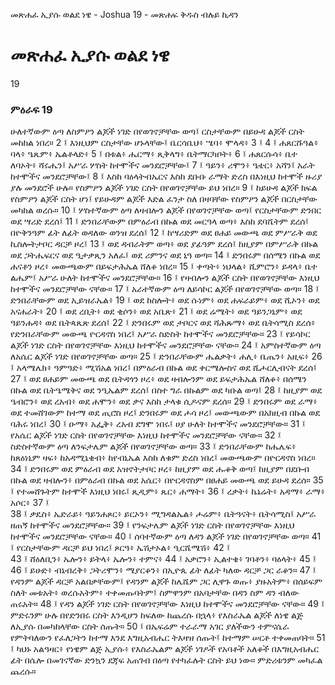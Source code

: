 ﻿
 መጽሐፈ ኢያሱ ወልደ ነዌ - Joshua 19 - መጽሐፍ ቅዱስ ብሉይ ኪዳን
# መጽሐፈ ኢያሱ ወልደ ነዌ
19
### ምዕራፍ 19
ሁለተኛውም ዕጣ ለስምዖን ልጆች ነገድ በየወገኖቻቸው ወጣ፤ ርስታቸውም በይሁዳ ልጆች ርስት መከከል ነበረ።
2 ፤ እነዚህም ርስታቸው ሆኑላቸው፤ ቤርሳቤህ፥ ሤባ፥ ሞላዳ፥
3 ፤
4 ፤ ሐጸርሹዓል፥ ባላ፥ ዔጼም፥ ኤልቶላድ፥
5 ፤ በቱል፥ ሔርማ፥ ጺቅላግ፥ ቤትማርካቦት፥
6 ፤ ሐጸርሱሳ፥ ቤተ ለባኦት፥ ሻሩሔን፤ አሥራ ሦስት ከተሞችና መንደሮቻቸው፤
7 ፤ ዓይን፥ ሪሞን፥ ዔቴር፥ አሻን፤ አራት ከተሞችና መንደሮቻቸው፤
8 ፤ እስከ ባዕላትብኤርና እስከ ደቡቡ ራማት ድረስ በእነዚህ ከተሞች ዙሪያ ያሉ መንደሮች ሁሉ። የስምዖን ልጆች ነገድ ርስት በየወገኖቻቸው ይህ ነበረ።
9 ፤ ከይሁዳ ልጆች ክፍል የስምዖን ልጆች ርስት ሆነ፤ የይሁዳም ልጆች እድል ፈንታ ስለ በዛባቸው የስምዖን ልጆች በርስታቸው መካከል ወረሱ።
10 ፤ ሦስተኛውም ዕጣ ለዛብሎን ልጆች በየወገኖቻቸው ወጣ፤ የርስታቸውም ድንበር ወደ ሣሪድ ደረሰ፤
11 ፤ ድንበራቸውም በምዕራብ በኩል ወደ መርዓላ ወጣ፥ እስከ ደባሼትም ደረሰ፤ በዮቅንዓም ፊት ለፊት ወዳለው ወንዝ ደረሰ፤
12 ፤ ከሣሪድም ወደ ፀሐይ መውጫ ወደ ምሥራቅ ወደ ኪስሎትታቦር ዳርቻ ዞረ፤
13 ፤ ወደ ዳብራትም ወጣ፥ ወደ ያፊዓም ደረሰ፤ ከዚያም በምሥራቅ በኩል ወደ ጋትሔፍርና ወደ ዒታቃጺን አለፈ፤ ወደ ሪምንና ወደ ኒዓ ወጣ።
14 ፤ ድንበሩም በሰሜን በኩል ወደ ሐናቶን ዞረ፥ መውጫውም በይፍታሕኤል ሸለቆ ነበረ።
15 ፤ ቀጣት፥ ነህላል፥ ሺምሮን፥ ይዳላ፥ ቤተ ልሔም፤ አሥራ ሁለት ከተሞችና መንደሮቻቸው።
16 ፤ የዛብሎን ልጆች ርስት በየወገኖቻቸው እነዚህ ከተሞችና መንደሮቻቸው ናቸው።
17 ፤ አራተኛውም ዕጣ ለይሳኮር ልጆች በየወገኖቻቸው ወጣ።
18 ፤ ድንበራቸውም ወደ ኢይዝራኤል፥
19 ፤ ወደ ከስሎት፥ ወደ ሱነም፥ ወደ ሐፍራይም፥ ወደ ሺኦን፥ ወደ አናሐራት፥
20 ፤ ወደ ረቢት፥ ወደ ቂሶን፥ ወደ አቤጽ፥
21 ፤ ወደ ሬሜት፥ ወደ ዓይንጋኒም፥ ወደ ዓይንሐዳ፥ ወደ ቤትጳጼጽ ደረሰ፤
22 ፤ ድንበሩም ወደ ታቦርና ወደ ሻሕጹማ፥ ወደ ቤትሳሚስ ደረሰ፥ የድንበራቸውም መውጫ ዮርዳኖስ ነበረ፤ አሥራ ስድስት ከተሞችና መንደሮቻቸው።
23 ፤ የይሳኮር ልጆች ነገድ ርስት በየወገኖቻቸው እነዚህ ከተሞችና መንደሮቻቸው ናቸው።
24 ፤ አምስተኛውም ዕጣ ለአሴር ልጆች ነገድ በየወገኖቻቸው ወጣ።
25 ፤ ድንበራቸውም ሔልቃት፥ ሐሊ፥ ቤጤን፥ አዚፍ፥
26 ፤ አላሜሌክ፥ ዓምዓድ፥ ሚሽአል ነበረ፤ በምዕራብ በኩል ወደ ቀርሜሎስና ወደ ሺሖርሊብናት ደረሰ፤
27 ፤ ወደ ፀሐይም መውጫ ወደ ቤትዳጎን ዞረ፥ ወደ ዛብሎንም ወደ ይፍታሕኤል ሸለቆ፥ በሰሜን በኩል ወደ ቤትዔሜቅና ወደ ንዒኤልም ደረሰ፤ በስተ ግራ በኩልም ወደ ካቡል ወጣ፤
28 ፤ ከዚያም ወደ ዔብሮን፥ ወደ ረአብ፥ ወደ ሐሞን፥ ወደ ቃና እስከ ታላቁ ሲዶናም ደረሰ።
29 ፤ ድንበሩም ወደ ራማ፥ ወደ ተመሸገውም ከተማ ወደ ጢሮስ ዞረ፤ ድንበሩም ወደ ሖሳ ዞረ፤ መውጫውም በአክዚብ በኩል ወደ ባሕሩ ነበረ፤
30 ፤ ዑማ፥ አፌቅ፥ ረአብ ደግሞ ነበሩ፤ ሀያ ሁለት ከተሞችና መንደሮቻቸው።
31 ፤ የአሴር ልጆች ነገድ ርስት በየወገኖቻቸው እነዚህ ከተሞችና መንደሮቻቸው ናቸው።
32 ፤ ስድስተኛውም ዕጣ ለንፍታሌም ልጆች በየወገኖቻቸው ወጣ።
33 ፤ ድንበራቸውም ከሔሌፍ፥ ከጸዕነኒም ዛፍ፥ ከአዳሚኔቄብ፥ ከየብኒኤል እስከ ለቁም ድረስ ነበረ፤ መውጫውም በዮርዳኖስ ነበረ።
34 ፤ ድንበሩም ወደ ምዕራብ ወደ አዝኖትታቦር ዞረ፥ ከዚያም ወደ ሑቆቅ ወጣ፤ ከዚያም በደቡብ በኩል ወደ ዛብሎን፥ በምዕራብ በኩል ወደ አሴር፥ በዮርዳኖስም በፀሐይ መውጫ ወደ ይሁዳ ደረሰ።
35 ፤ የተመሸጉትም ከተሞች እነዚህ ነበሩ፤ ጺዲም፥ ጼር፥ ሐማት፥
36 ፤ ረቃት፥ ኬኔሬት፥ አዳማ፥ ራማ፥ አሶር፥
37 ፤  
38 ፤ ቃዴስ፥ ኤድራይ፥ ዓይንሐጾር፥ ይርኦን፥ ሚግዳልኤል፥ ሖሬም፥ ቤትዓናት፥ ቤትሳሚስ፤ አሥራ ዘጠኝ ከተሞችና መንደሮቻቸው።
39 ፤ የንፍታሌም ልጆች ነገድ ርስት በየወገኖቻቸው እነዚህ ከተሞችና መንደሮቻቸው ናቸው።
40 ፤ ሰባተኛውም ዕጣ ለዳን ልጆች ነገድ በየወገኖቻቸው ወጣ።
41 ፤ የርስታቸውም ዳርቻ ይህ ነበረ፤ ጾርዓ፥ ኤሽታኦል፥ ዒርሼሜሽ፥
42 ፤  
43 ፤ ሸዕለቢን፥ ኤሎን፥ ይትላ፥ ኤሎን፥ ተምና፥
44 ፤ አቃሮን፥ ኢልተቄ፥ ገባቶን፥ ባዕላት፥
45 ፤  
46 ፤ ይሁድ፥ ብኔብረቅ፥ ጋትሪሞን፥ ሜያርቆን፥ በኢዮጴ ፊት ለፊት ካለው ዳርቻ ጋር ራቆን።
47 ፤ የዳንም ልጆች ዳርቻ አልበቃቸውም፤ የዳንም ልጆች ከሌሼም ጋር ሊዋጉ ወጡ፥ ያዙአትም፥ በሰይፍም ስለት መቱአት፥ ወረሱአትም፥ ተቀመጡባትም፤ ስምዋንም በአባታቸው በዳን ስም ዳን ብለው ጠሩአት።
48 ፤ የዳን ልጆች ነገድ ርስት በየወገኖቻቸው እነዚህ ከተሞችና መንደሮቻቸው ናቸው።
49 ፤ ምድሩንም ሁሉ በየድንበሩ ርስት እንዲሆን ከፍለው ከጨረሱ በኋላ፥ የእስራኤል ልጆች ለነዌ ልጅ ለኢያሱ በመካከላቸው ርስት ሰጡት።
50 ፤ በኤፍሬም ተራራማ አገር ያለችውን ተምናሴራ የምትባለውን የፈለጋትን ከተማ እንደ እግዚአብሔር ትእዛዝ ሰጡት፤ ከተማም ሠርቶ ተቀመጠባት።
51 ፤ ካህኑ አልዓዛር፥ የነዌም ልጅ ኢያሱ፥ የእስራኤልም ልጆች ነገዶች የአባቶች አለቆች በእግዚአብሔር ፊት በሴሎ በመገናኛው ድንኳን ደጃፍ አጠገብ በዕጣ የተካፈሉት ርስት ይህ ነው። ምድሪቱንም መካፈል ጨረሱ። 
